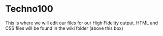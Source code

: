 # Techno100
This is where we will edit our files for our High Fidelity output. 
HTML and CSS files will be found in the wiki folder (above this box)
